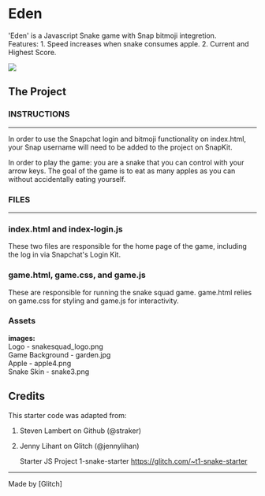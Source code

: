 # Eden

 'Eden'  is a Javascript Snake game with Snap bitmoji integretion.  
 Features: 1. Speed increases when snake consumes apple. 2. Current and Highest Score.

![](https://res.cloudinary.com/b1917/image/upload/v1598251499/portfolio/snake_game.jpg)

## The Project

### INSTRUCTIONS
----------------------------------------------------------------------------------------

In order to use the Snapchat login and bitmoji functionality on index.html, your Snap username will need to be added to the project on SnapKit.

In order to play the game: you are a snake that you can control with your arrow keys.
The goal of the game is to eat as many apples as you can without accidentally eating yourself.

### FILES
----------------------------------------------------------------------------------------

### index.html and index-login.js

These two files are responsible for the home page of the game, including the log in via Snapchat's Login Kit.

### game.html, game.css, and game.js

These are responsible for running the snake squad game. game.html relies on game.css for styling and game.js for interactivity.

### Assets

**images:** \
Logo - snakesquad_logo.png \
Game Background - garden.jpg \
Apple - apple4.png  \
Snake Skin -  snake3.png 

## Credits

This starter code was adapted from:

1. Steven Lambert on Github (@straker)

2. Jenny Lihant on Glitch (@jennylihan)

   Starter JS Project 1-snake-starter
   https://glitch.com/~t1-snake-starter

   

---------------------------------------

Made by [Glitch]
